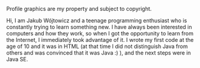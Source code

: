 Profile graphics are my property and subject to copyright.

Hi, I am Jakub Wójtowicz
and a teenage programming enthusiast who is constantly trying to learn something new.
I have always been interested in computers and how they work, so when I got the opportunity to learn from the Internet,
I immediately took advantage of it. I wrote my first code at the age of 10 and it was in HTML
(at that time I did not distinguish Java from others and was convinced that it was Java :) ),
and the next steps were in Java SE.
